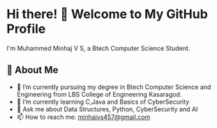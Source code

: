 # Hi there! 👋 Welcome to My GitHub Profile

I'm Muhammed Minhaj V S, a Btech Computer Science Student.

## 🚀 About Me
- 🔭 I’m currently pursuing my degree in Btech Computer Science and Engineering from LBS College of Engineering Kasaragod.
- 🌱 I’m currently learning C,Java and Basics of CyberSecurity
- 💬 Ask me about Data Structures, Python, CyberSecurity and AI
- 📫 How to reach me: minhajvs457@gmail.com
